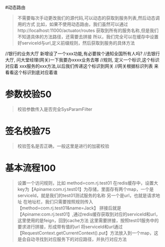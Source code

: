 #动态路由
> 不需要每次手动更改我们的源代码,可以动态的获取到服务列表,然后动态调用的方式
> 比如，如果不使用动态路由，我们虽然可以通过http://localhost:11000/actuator/routes
> 获取到所有的服务名称,但是我们不知道具体的方法路径，还需要去拼接
> 所以，我们完全可以在缓存中设置好serviceId与url,定义前缀规则，然后获取到服务的具体方法

//银行的业务大厅 新增设了一个xxx功能,有必要挨个通知全国所有人吗?
//去银行大厅, 问大堂经理(网关)一下我要办xxxx业务去哪
//规则, 定义一个标识,这个标识对应着 xxx服务的xxx方法,以后我们传递这个标识到网关
//网关根据标识列表 来看看这个标识到底对应着谁


# 参数校验50
> 校验参数传入是否完全SysParamFilter

# 签名校验75
> 校验签名是否正确，一般这里是进行的加密校验

# 基本流程100
> 设置一个访问规则，比如 method=com.rj.test01
> 在redis缓存中，设置大key为【Apiname:com.rj.test01】为存储，里面存有两个map，一个是serviceId，就是我们的test01测试服务的名称
> 另一个是url，也就是请求地址
> 在地址栏，我们只需要按照规则传入【method=com.rj.test01&name=Jack】
> 拼接后就是【Apiname:com.rj.test01】,通过redis缓存获取到对应的serviceId和url，这里使用的是feign，回到cache方法
> 这里需要拼接，按照test01服务中的要求进行拼接，形成带有值的url
> 将serviceId和url通过【RequestContext.getCurrentContext().put】方法放入到一个map，这是会自动寻找到对应服务下的对应路径，并执行对应方法

